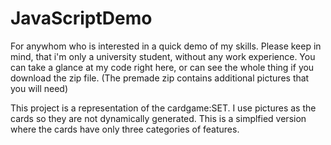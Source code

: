 # JavaScriptDemo

For anywhom who is interested in a quick demo of my skills. Please keep in mind, that i'm only a university student, without any work experience.
You can take a glance at my code right here, or can see the whole thing if you download the zip file.
(The premade zip contains additional pictures that you will need)

This project is a representation of the cardgame:SET. I use pictures as the cards so they are not dynamically generated.
This is a simplfied version where the cards have only three categories of features.

